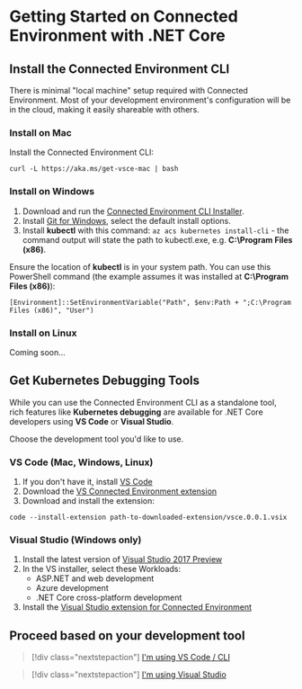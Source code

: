 # Getting Started on Connected Environment with .NET Core

## Install the Connected Environment CLI
There is minimal "local machine" setup required with Connected Environment. Most of your development environment's configuration will be in the cloud, making it easily shareable with others.

### Install on Mac
Install the Connected Environment CLI:
```
curl -L https://aka.ms/get-vsce-mac | bash
```

### Install on Windows
1. Download and run the [Connected Environment CLI Installer](https://aka.ms/get-vsce-windows). 
1. Install [Git for Windows](https://git-scm.com/downloads), select the default install options. 
1. Install **kubectl** with this command: `az acs kubernetes install-cli` - the command output will state the path to kubectl.exe, e.g. **C:\Program Files (x86)**. 

Ensure the location of **kubectl** is in your system path. You can use this PowerShell command (the example assumes it was installed at **C:\Program Files (x86)**): 

```[Environment]::SetEnvironmentVariable("Path", $env:Path + ";C:\Program Files (x86)", "User")```


### Install on Linux
Coming soon...

## Get Kubernetes Debugging Tools
While you can use the Connected Environment CLI as a standalone tool, rich features like **Kubernetes debugging** are available for .NET Core developers using **VS Code** or **Visual Studio**.

Choose the development tool you'd like to use.


### VS Code (Mac, Windows, Linux)
1. If you don't have it, install [VS Code](https://code.visualstudio.com/Download)
1. Download the [VS Connected Environment extension](https://aka.ms/vsce-code)
1. Download and install the extension: 

```
code --install-extension path-to-downloaded-extension/vsce.0.0.1.vsix
```

### Visual Studio (Windows only)
1. Install the latest version of [Visual Studio 2017 Preview](https://www.visualstudio.com/vs/preview/)
1. In the VS installer, select these Workloads:
    * ASP.NET and web development
    * Azure development
    * .NET Core cross-platform development
1. Install the [Visual Studio extension for Connected Environment](https://aka.ms/get-vsce-visualstudio)


## Proceed based on your development tool

> [!div class="nextstepaction"]
> [I'm using VS Code / CLI](get-started-netcore-02.md)

> [!div class="nextstepaction"]
> [I'm using Visual Studio](get-started-netcore-visualstudio-02.md)
